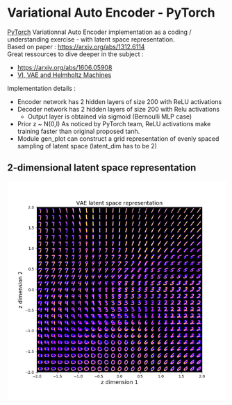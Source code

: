 # Variational Auto Encoder - PyTorch
[PyTorch](https://github.com/pytorch/pytorch) Variationnal Auto Encoder implementation as a coding / understanding exercise - with latent space representation.  
Based on paper : https://arxiv.org/abs/1312.6114  
Great ressources to dive deeper in the subject : 
* https://arxiv.org/abs/1606.05908  
* [VI, VAE and Helmholtz Machines](http://artem.sobolev.name/posts/2016-07-11-neural-variational-inference-variational-autoencoders-and-Helmholtz-machines.html)



Implementation details :
* Encoder network has 2 hidden layers of size 200 with ReLU activations
* Decoder network has 2 hidden layers of size 200 with Relu activations
  * Output layer is obtained via sigmoid (Bernoulli MLP case)
* Prior z ~ N(0,I)
As noticed by PyTorch team, ReLU activations make training faster than original proposed tanh.
* Module gen_plot can construct a grid representation of evenly spaced sampling of latent space (latent_dim has to be 2)

## 2-dimensional latent space representation
![latent-space](latent_space.png)

